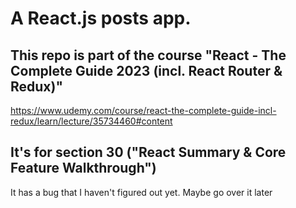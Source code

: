 # A React.js posts app.

## This repo is part of the course "React - The Complete Guide 2023 (incl. React Router & Redux)"
https://www.udemy.com/course/react-the-complete-guide-incl-redux/learn/lecture/35734460#content

## It's for section 30 ("React Summary & Core Feature Walkthrough")

It has a bug that I haven't figured out yet. Maybe go over it later
